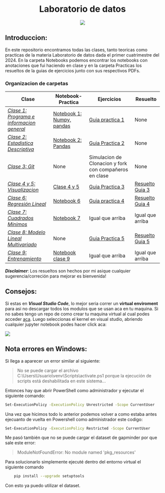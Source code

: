 <h1 align="Center"> Laboratorio de datos </h1>
<p align="center">
<image src="./_src/images/labo_de_datos.jpg" > 
</p>

## **Introduccion:**

En este repositorio encontramos todas las clases, tanto teoricas como practicas de la materia Laboratorio de datos dada el primer cuatrimestre del 2024. En la carpeta Notebooks podemos encontrar los notebooks con anotaciones que fui haciendo en clase y en la carpeta Practicas los resueltos de la guias de ejercicios junto con sus respectivos PDFs. 
### **Organizacion de carpetas**
| Clase  | Notebook-Practica | Ejercicios | Resuelto |  
| -----  | ----------------- | ---------- | -------- |
| [_Clase 1: Programa e informacion general_](./Clases/clase1-slides.pdf) | [Notebook 1: Numpy, pandas](./Notebooks/clase1-laboDatos-numpy.ipynb) | [Guia practica 1](./Practicas/PDFs/practica1-ldd-1c2024.pdf) | None |  
| [_Clase 2: Estadistica Descriptiva_](./Clases/clase02-estadisticaDescriptiva-slides.pdf) | [Notebook 2: Pandas](./Notebooks/clase2-ldd-estadisticaDescriptiva.ipynb) | [Guia Practica 2](./Practicas/PDFs/practica2-ldd-1c2024.pdf) | None |
| [_Clase 3: Git_](./Clases/clase03-git.pdf) | None | Simulacion de Clonacion y fork con compañeros en clase | None |
| [_Clase 4 y 5: Visualizacion_](./Clases/clase04-visualizacion-slides.pdf) | [Clase 4 y 5](./Notebooks/clase4-ldd-visualizacion.ipynb) | [Guia Practica 3](./Practicas/PDFs/practica3-ldd-1c2024.pdf) | [Resuelto Guia 3](./Practicas/practica3.ipynb) |
| [_Clase 6: Regresión Lineal_](./Clases/clase06-regresionLineal-slides.pdf) | [Notebook 6](./Notebooks/clase6-ldd-regresionlineal.ipynb) | [Guia practica 4](./Practicas/practica4.ipynb) | [Resuelto Guia 4](./Practicas/practica4.ipynb) | 
| [_Clase 7: Cuadrados Minimos_](./Clases/clase07-cuadradosMinimos-slides.pdf) | [Notebook 7](./Notebooks/clase7-ldd-cuadradosminimos.ipynb) | Igual que arriba | Igual que arriba |
| [_Clase 8: Modelo Lineal Multivariado_](./Clases/clase08%20-%20Modelo%20Lineal%20Multivariado.pdf) | None | [Guia Practica 5](./Practicas/PDFs/practica5-ldd-1c2024.pdf) | [Resuelto Guia 5](./Practicas/practica5.ipynb) |
| [_Clase 9: Entrenamiento_](./Clases/clase09-entrenamiento-slides.pdf) | [Notebook clase 9](./Notebooks/Clase9-Multivariado-Clase.ipynb) | Igual que arriba | Igual que arriba |

***Disclaimer***: Los resueltos son hechos por mi asique cualquier sugerencia/correción para mejorar es bienvenida!

## Consejos:

Si estas en ***Visual Studio Code***, lo mejor seria correr un **virtual enviroment** para asi no descargar todos los modulos que se usan aca en tu maquina. Si no sabes tengo un repo de como crear tu maquina virtual al cual podes acceder [aca](https://github.com/Gabrielnm7/How-to-create-a-virtual-enviroment). Luego seleccionas el kernel en visual studio, abriendo cualquier jupyter notebook podes hacer click aca:

<image src="./_src/images/select_kernel.png">
 
 ## Nota errores en Windows:

Si llega a aparecer un error similar al siguiente:
> No se puede cargar el archivo C:\Users\Usuario\venv\Scripts\activate.ps1 porque la ejecución de scripts está deshabilitada en este sistema...

Entonces hay que abrir PowerShell como administrador y ejecutar el siguiente comando:
```bash
Set-ExecutionPolicy -ExecutionPolicy Unrestricted -Scope CurrentUser
```
Una vez que hicimos todo lo anterior podemos volver a como estaba antes ejecuanto de vuelta en Powershell como administrador este codigo:
```bash
Set-ExecutionPolicy -ExecutionPolicy Restricted -Scope CurrentUser
```
Me pasó también que no se puede cargar el dataset de gapminder por que sale este error:
> ModuleNotFoundError: No module named 'pkg_resources'

Para solucionarlo simplemente ejecuté dentro del entorno virtual el siguiente comando
```bash
    pip install --upgrade setuptools
```
Con esto ya puedo utilizar el dataset. 